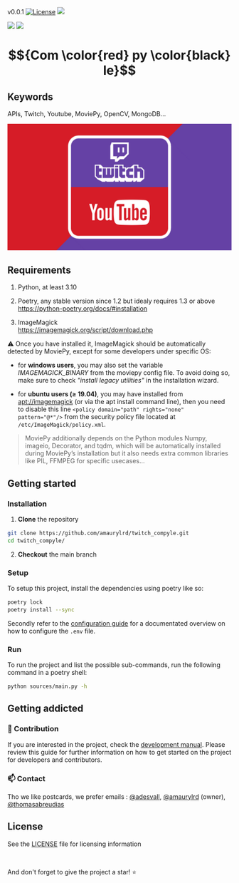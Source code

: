 <!-- markdownlint-disable MD029 MD041 MD042 MD045 -->

v0.0.1 [![License][license-bullet]][license-url] [![][status-bullet]][status-url]

[status-url]: https://github.com/amaurylrd/twitch_compyle/actions/workflows/.github-ci.yaml
[status-bullet]: https://github.com/amaurylrd/twitch_compyle/actions/workflows/.github-ci.yaml/badge.svg?branch=main

[license-url]: https://opensource.org/licenses/Apache-2.0
[license-bullet]: https://img.shields.io/badge/License-Apache_2.0-blue.svg

[![][pre-commit-bullet]][pre-commit-url] [![][renovate-bullet]][renovate-url]

[pre-commit-url]:https://github.com/pre-commit/pre-commit
[pre-commit-bullet]: https://img.shields.io/badge/pre--commit-enabled-brightgreen?logo=pre-commit

[renovate-url]:https://github.com/renovatebot/renovate
[renovate-bullet]: https://img.shields.io/badge/renovate-enabled-brightgreen?logo=renovatebot


# $${Com \color{red} py \color{black} le}$$

## Keywords

APIs, Twitch, Youtube, MoviePy, OpenCV, MongoDB...

![](.github/docs/media/twitch-youtube-logo-banner.jpg)

## Requirements

1. Python, at least 3.10

2. Poetry, any stable version since 1.2 but idealy requires 1.3 or above <br>
<https://python-poetry.org/docs/#installation>

1. ImageMagick <br>
<https://imagemagick.org/script/download.php>

:warning: Once you have installed it, ImageMagick should be automatically detected by MoviePy, except for some developers under specific OS:

- for **windows users**, you may also set the variable _IMAGEMAGICK_BINARY_ from the moviepy config file. To avoid doing so, make sure to check _"install legacy utilities"_ in the installation wizard.

- for **ubuntu users (≥ 19.04)**, you may have installed from [apt://imagemagick]() (or via the apt install command line), then you need to disable this line ``<policy domain="path" rights="none" pattern="@*"/>`` from the security policy file located at ``/etc/ImageMagick/policy.xml``.

> MoviePy additionally depends on the Python modules Numpy, imageio, Decorator, and tqdm, which will be automatically installed during MoviePy’s installation but it also needs extra common libraries like PIL, FFMPEG for specific usecases...

## Getting started

### Installation

1. **Clone** the repository

```sh
git clone https://github.com/amaurylrd/twitch_compyle.git
cd twitch_compyle/
```

2. **Checkout** the main branch

### Setup

To setup this project, install the dependencies using poetry like so:

```sh
poetry lock
poetry install --sync
```

Secondly refer to the [configuration guide](.github/docs/CONFIGURATION.md) for a documentated overview on how to configure the ``.env`` file.

### Run

To run the project and list the possible sub-commands, run the following command in a poetry shell:

```sh
python sources/main.py -h
```

## Getting addicted

### 🚧 Contribution

If you are interested in the project, check the [development manual](.github/docs/CONTRIBUTING.md).
Please review this guide for further information on how to get started on the project for developers and contributors.

### 📫 Contact

Tho we like postcards, we prefer emails : [@adesvall](https://github.com/adesvall), [@amaurylrd](https://github.com/amaurylrd) (owner), [@thomasabreudias](https://github.com/ThomasAbreuDias)

## License

See the [LICENSE](/LICENSE) file for licensing information

<br>

And don't forget to give the project a star! :star:
